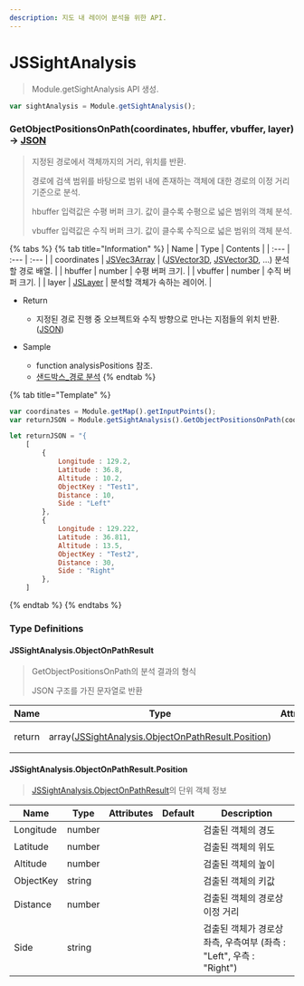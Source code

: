 ```yaml
---
description: 지도 내 레이어 분석을 위한 API.
---
```


# JSSightAnalysis

> Module.getSightAnalysis API 생성.

```javascript
var sightAnalysis = Module.getSightAnalysis();
```

### GetObjectPositionsOnPath(coordinates, hbuffer, vbuffer, layer) → [JSON](jssightanalysis.md#jssightanalysis.objectonpathresult)

> 지정된 경로에서 객체까지의 거리, 위치를 반환.
>
> 경로에 검색 범위를 바탕으로 범위 내에 존재하는 객체에 대한 경로의 이정 거리 기준으로 분석.
>
> hbuffer 입력값은 수평 버퍼 크기. 값이 클수록 수평으로 넓은 범위의 객체 분석.
>
> vbuffer 입력값은 수직 버퍼 크기. 값이 클수록 수직으로 넓은 범위의 객체 분석.

{% tabs %}
{% tab title="Information" %}
| Name | Type | Contents |
| :--- | :--- | :--- |
| coordinates | [JSVec3Array](../core/jsvec3aray.md) | ([JSVector3D](../core/jsvector3d.md), [JSVector3D](../core/jsvector3d.md), ...) 분석할 경로 배열. |
| hbuffer | number | 수평 버퍼 크기. |
| vbuffer | number | 수직 버퍼 크기. |
| layer | [JSLayer](../layer/jslayer.md) | 분석할 객체가 속하는 레이어. |

* Return
  * 지정된 경로 진행 중 오브젝트와 수직 방향으로 만나는 지점들의 위치 반환. ([JSON](jssightanalysis.md#jssightanalysis.objectonpathresult))
  
* Sample
  * function analysisPositions 참조.
  * [샌드박스\_경로 분석](http://sandbox.dtwincloud.com/code/main.do?id=analysis_line_path_distance)
{% endtab %}

{% tab title="Template" %}
```javascript
var coordinates = Module.getMap().getInputPoints();
var returnJSON = Module.getSightAnalysis().GetObjectPositionsOnPath(coordinates, 30.0, 5.0, "분석 레이어");

let returnJSON = "{
	[
		{
			Longitude : 129.2,
			Latitude : 36.8,
			Altitude : 10.2,
			ObjectKey : "Test1",
			Distance : 10,
			Side : "Left"
		},
		{
			Longitude : 129.222,
			Latitude : 36.811,
			Altitude : 13.5,
			ObjectKey : "Test2",
			Distance : 30,
			Side : "Right"
		},
	]	
```
{% endtab %}
{% endtabs %}

### Type Definitions

#### JSSightAnalysis.ObjectOnPathResult

> GetObjectPositionsOnPath의 분석 결과의 형식 
>
> JSON 구조를 가진 문자열로 반환

| Name         | Type                          | Attributes | Default                 | Description      |
| ------------ | ----------------------------- | ---------- | ----------------------- | ---------------- |
| return | array([JSSightAnalysis.ObjectOnPathResult.Position](jssightanalysis.md#jssightanalysis.objectonpathresult.position)) |  | | 개별 분석 결과 배열 |

#### JSSightAnalysis.ObjectOnPathResult.Position

> [JSSightAnalysis.ObjectOnPathResult](jssightanalysis.md#jssightanalysisobjectonpathresult)의 단위 객체 정보

| Name         | Type                          | Attributes | Default                 | Description      |
| ------------ | ----------------------------- | ---------- | ----------------------- | ---------------- |
| Longitude | number | | | 검출된 객체의 경도 |
| Latitude | number | | | 검출된 객체의 위도 |
| Altitude | number | | | 검출된 객체의 높이 |
| ObjectKey | string | | | 검출된 객체의 키값 |
| Distance | number | | | 검출된 객체의 경로상 이정 거리 |
| Side | string | | | 검출된 객체가 경로상 좌측, 우측여부 (좌측 : "Left", 우측 : "Right") |

